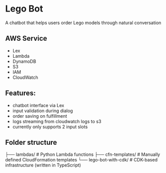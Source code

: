 # Lego Bot

A chatbot that helps users order Lego models through natural conversation

## AWS Service

- Lex
- Lambda
- DynamoDB
- S3
- IAM
- CloudWatch

## Features:

- chatbot interface via Lex
- input validation during dialog
- order saving on fulfillment
- logs streaming from cloudwatch logs to s3
- currently only supports 2 input slots

## Folder structure

├── lambdas/               # Python Lambda functions
├── cfn-templates/         # Manually defined CloudFormation templates
└── lego-bot-with-cdk/     # CDK-based infrastructure (written in TypeScript)
